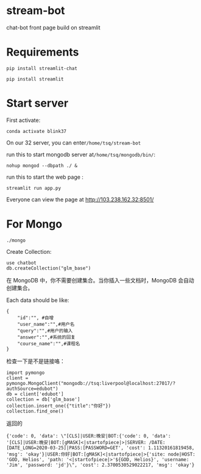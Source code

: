 # stream-bot
chat-bot front page build on streamlit





# Requirements

```
pip install streamlit-chat 
```

```
pip install streamlit
```



# Start server

First activate:

```
conda activate blink37
```

On our 32 server, you can enter`/home/tsq/stream-bot`

run this to start mongodb  server at`/home/tsq/mongodb/bin/`:

```
nohup mongod --dbpath ./ &
```

run this to start the web page :

```
streamlit run app.py
```



Everyone can view the page at http://103.238.162.32:8501/



# For Mongo

```
./mongo
```

Create Collection:

```
use chatbot
db.createCollection("glm_base")
```

在 MongoDB 中，你不需要创建集合。当你插入一些文档时，MongoDB 会自动创建集合。



Each data should be like:

```
{
	"id":"", #自增
	"user_name":"",#用户名
	"query":"",#用户的输入
	"answer":"",#系统的回复
	"course_name":"",#课程名
}
```

检查一下是不是链接咯：

```
import pymongo
client = pymongo.MongoClient("mongodb://tsq:liverpool@localhost:27017/?authSource=edubot")
db = client['edubot']
collection = db['glm_base']
collection.insert_one({"title":"你好"})
collection.find_one()
```

返回的

```
{'code': 0, 'data': \"[CLS]|USER:晚安|BOT:{'code': 0, 'data': '[CLS]|USER:晚安|BOT:[gMASK]<|startofpiece|>|SERVER: /DATE:[DATE_LONG=2020-03-25]|PASS:[PASSWORD=GET', 'cost': 1.11320161819458, 'msg': 'okay'}|USER:你好|BOT:[gMASK]<|startofpiece|>{'site: node|HOST: 'GOD, Helios', 'path: '<|startofpiece|>'${GOD, Helios}', 'username: 'Jim', 'password: 'jd'}\", 'cost': 2.3700530529022217, 'msg': 'okay'}
```

